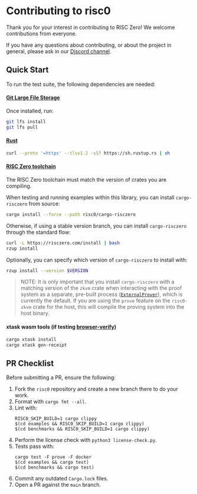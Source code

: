 # Contributing to risc0

Thank you for your interest in contributing to RISC Zero! We welcome contributions from everyone.

If you have any questions about contributing, or about the project in general, please ask in our [Discord channel](https://discord.gg/risczero).

## Quick Start

To run the test suite, the following dependencies are needed:

#### [Git Large File Storage](https://docs.github.com/en/repositories/working-with-files/managing-large-files/installing-git-large-file-storage)

Once installed, run:

```bash
git lfs install
git lfs pull
```

#### [Rust](https://www.rust-lang.org/tools/install)

```bash
curl --proto '=https' --tlsv1.2 -sSf https://sh.rustup.rs | sh
```

#### [RISC Zero toolchain](https://dev.risczero.com/api/zkvm/quickstart#1-install-the-risc-zero-toolchain)

The RISC Zero toolchain must match the version of crates you are compiling.

When testing and running examples within this library, you can install `cargo-risczero` from source:

```bash
cargo install --force --path risc0/cargo-risczero
```

Otherwise, if using a stable version branch, you can install `cargo-risczero` through the standard flow:

```bash
curl -L https://risczero.com/install | bash
rzup install
```

Optionally, you can specify which version of `cargo-risczero` to install with:

```bash
rzup install --version $VERSION
```

> NOTE: It is only important that you install `cargo-risczero` with a matching version of the `zkvm` crate when interacting with the proof system as a separate, pre-built process ([`ExternalProver`](https://docs.rs/risc0-zkvm/latest/risc0_zkvm/struct.ExternalProver.html)), which is currently the default. If you are using the `prove` feature on the `risc0-zkvm` crate for the host, this will compile the proving system into the host binary.

#### xtask wasm tools (if testing [browser-verify](./examples/browser-verify))

```bash
cargo xtask install
cargo xtask gen-receipt
```

## PR Checklist

Before submitting a PR, ensure the following:

1. Fork the `risc0` repository and create a new branch there to do your work.
1. Format with `cargo fmt --all`.
1. Lint with:
    ```
    RISC0_SKIP_BUILD=1 cargo clippy
    $(cd examples && RISC0_SKIP_BUILD=1 cargo clippy)
    $(cd benchmarks && RISC0_SKIP_BUILD=1 cargo clippy)
    ```
1. Perform the license check with `python3 license-check.py`.
1. Tests pass with:
    ```
    cargo test -F prove -F docker
    $(cd examples && cargo test)
    $(cd benchmarks && cargo test)
    ```
1. Commit any outdated `Cargo.lock` files.
1. Open a PR against the `main` branch.
